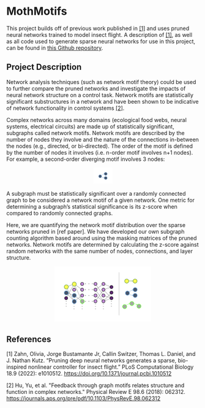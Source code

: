 # MothMotifs

This project builds off of previous work published in [[1]](#1) and uses pruned neural networks trained to model insect flight. A description of [[1]](#1), as well as all code used to generate sparse neural networks for use in this project, can be found in [this Github repository](https://github.com/oliviatessa/MothPruning#mothpruning). 

## Project Description

Network analysis techniques (such as network motif theory) could be used to further compare the pruned networks and investigate the impacts of neural network structure on a control task. Network motifs are statistically significant substructures in a network and have been shown to be indicative of network functionality in control systems [[2]](#2).

Complex networks across many domains (ecological food webs, neural systems, electrical circuits) are made up of statistically significant, subgraphs called network motifs. Network motifs are described by the number of nodes they involve and the nature of the connections in-between the nodes (e.g., directed, or bi-directed). The order of the motif is defined by the number of nodes it involves (i.e. n-order motif involves n+1 nodes). For example, a second-order diverging motif involves 3 nodes: 

<p align="center">
  <img src="figs/div_motif.jpg" width="10%">
</p>

A subgraph must be statistically significant over a randomly connected graph to be considered a network motif of a given network. One metric for determining a subgraph’s statistical significance is its z-score when compared to randomly connected graphs. 

Here, we are quantifying the network motif distribution over the sparse networks pruned in [ref paper]. We have developed our own subgraph counting algorithm based around using the masking matrices of the pruned networks. Network motifs are determined by calculating the z-score against random networks with the same number of nodes, connections, and layer structure. 

<p align="center">
  <img src="figs/motif_fig.jpg" width="50%"/>
</p>

## References
<a id="1">[1]</a> 
Zahn, Olivia, Jorge Bustamante Jr, Callin Switzer, Thomas L. Daniel, and J. Nathan Kutz. “Pruning deep neural networks generates a sparse, bio-inspired nonlinear controller for insect flight.” PLoS Computational Biology 18.9 (2022): e1010512. https://doi.org/10.1371/journal.pcbi.1010512

<a id="2">[2]</a> 
Hu, Yu, et al. "Feedback through graph motifs relates structure and function in complex networks." Physical Review E 98.6 (2018): 062312. https://journals.aps.org/pre/pdf/10.1103/PhysRevE.98.062312

